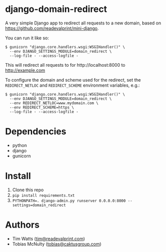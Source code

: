 django-domain-redirect
======================

A very simple Django app to redirect all requests to a new domain, based on https://github.com/readevalprint/mini-django.

You can run it like so:

    $ gunicorn "django.core.handlers.wsgi:WSGIHandler()" \
      --env DJANGO_SETTINGS_MODULE=domain_redirect \
      --log-file - --access-logfile -

This will redirect all requests to for http://localhost:8000 to http://example.com

To configure the domain and scheme used for the redirect, set the `REDIRECT_NETLOC` and `REDIRECT_SCHEME` environment
variables, e.g.:

    $ gunicorn "django.core.handlers.wsgi:WSGIHandler()" \
      --env DJANGO_SETTINGS_MODULE=domain_redirect \
      --env REDIRECT_NETLOC=www.mydomain.com \
      --env REDIRECT_SCHEME=https \
      --log-file - --access-logfile -


Dependencies
============
* python
* django
* gunicorn


Install
=======
1. Clone this repo
2. `pip install requirements.txt`
3. `PYTHONPATH=. django-admin.py runserver 0.0.0.0:8000 --settings=domain_redirect`


Authors
======
* Tim Watts (tim@readevalprint.com)
* Tobias McNulty (tobias@caktusgroup.com)
